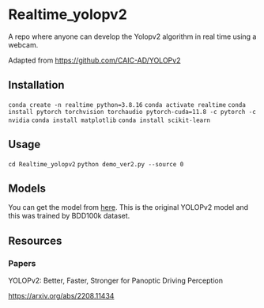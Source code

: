 # Realtime_yolopv2
A repo where anyone can develop the Yolopv2 algorithm in real time using a webcam. 

Adapted from https://github.com/CAIC-AD/YOLOPv2


## Installation

`conda create -n realtime python=3.8.16`
`conda activate realtime`
`conda install pytorch torchvision torchaudio pytorch-cuda=11.8 -c pytorch -c nvidia`
`conda install matplotlib`
`conda install scikit-learn`



## Usage
`cd Realtime_yolopv2`
`python demo_ver2.py --source 0`

## Models

You can get the model from <a href="https://github.com/CAIC-AD/YOLOPv2/releases/download/V0.0.1/yolopv2.pt">here</a>. This is the original YOLOPv2 model and this was trained by BDD100k dataset.


## Resources


### Papers
YOLOPv2: Better, Faster, Stronger for Panoptic Driving Perception

https://arxiv.org/abs/2208.11434
